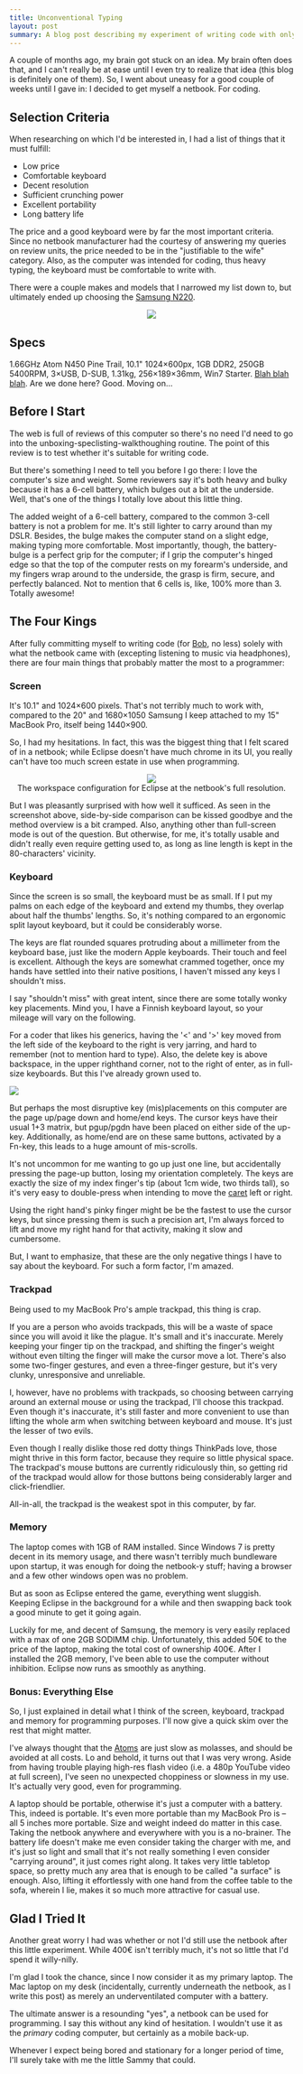 ```yaml
---
title: Unconventional Typing
layout: post
summary: A blog post describing my experiment of writing code with only a netbook at hand.
---
```


A couple of months ago, my brain got stuck on an idea. My brain often does that, and I can't really be at ease until I even try to realize that idea (this blog is definitely one of them). So, I went about uneasy for a good couple of weeks until I gave in: I decided to get myself a netbook. For coding.

## Selection Criteria

When researching on which I'd be interested in, I had a list of things that it must fulfill:

* Low price
* Comfortable keyboard
* Decent resolution
* Sufficient crunching power
* Excellent portability
* Long battery life

The price and a good keyboard were by far the most important criteria. Since no netbook manufacturer had the courtesy of answering my queries on review units, the price needed to be in the "justifiable to the wife" category. Also, as the computer was intended for coding, thus heavy typing, the keyboard must be comfortable to write with.

There were a couple makes and models that I narrowed my list down to, but ultimately ended up choosing the [Samsung N220](http://www.google.fi/search?q=samsung+n220).

<div style="text-align: center"><img src="/media/unconventional-typing/samsung_n200.jpg"/></div>

## Specs

1.66GHz Atom N450 Pine Trail, 10.1" 1024&times;600px, 1GB DDR2, 250GB 5400RPM, 3&times;USB, D-SUB, 1.31kg, 256&times;189&times;36mm, Win7 Starter. [Blah blah blah](http://www.youtube.com/results?search_query=samsung+n220+review). Are we done here? Good. Moving on&hellip;

## Before I Start

The web is full of reviews of this computer so there's no need I'd need to go into the unboxing-speclisting-walkthoughing routine. The point of this review is to test whether it's suitable for writing code.

But there's something I need to tell you before I go there: I love the computer's size and weight. Some reviewers say it's both heavy and bulky because it has a 6-cell battery, which bulges out a bit at the underside. Well, that's one of the things I totally love about this little thing.

The added weight of a 6-cell battery, compared to the common 3-cell battery is not a problem for me. It's still lighter to carry around than my DSLR. Besides, the bulge makes the computer stand on a slight edge, making typing more comfortable. Most importantly, though, the battery-bulge is a perfect grip for the computer; if I grip the computer's hinged edge so that the top of the computer rests on my forearm's underside, and my fingers wrap around to the underside, the grasp is firm, secure, and perfectly balanced. Not to mention that 6 cells is, like, 100% more than 3. Totally awesome!

## The Four Kings

After fully committing myself to writing code (for [Bob](http://wiki.github.com/wolfie/Bob/), no less) solely with what the netbook came with (excepting listening to music via headphones), there are four main things that probably matter the most to a programmer:

### Screen

It's 10.1" and 1024&times;600 pixels. That's not terribly much to work with, compared to the 20" and 1680&times;1050 Samsung I keep attached to my 15" MacBook Pro, itself being 1440&times;900.

So, I had my hesitations. In fact, this was the biggest thing that I felt scared of in a netbook; while Eclipse doesn't have much chrome in its UI, you really can't have too much screen estate in use when programming.

<div style="text-align:center"><img src="/media/unconventional-typing/netbook-eclipse.png"/>
<div class="caption">The workspace configuration for Eclipse at the netbook's full resolution.</div>
</div>

But I was pleasantly surprised with how well it sufficed. As seen in the screenshot above, side-by-side comparison can be kissed goodbye and the method overview is a bit cramped. Also, anything other than full-screen mode is out of the question. But otherwise, for me, it's totally usable and didn't really even require getting used to, as long as line length is kept in the 80-characters' vicinity.

### Keyboard

Since the screen is so small, the keyboard must be as small. If I put my palms on each edge of the keyboard and extend my thumbs, they overlap about half the thumbs' lengths. So, it's nothing compared to an ergonomic split layout keyboard, but it could be considerably worse.

The keys are flat rounded squares protruding about a millimeter from the keyboard base, just like the modern Apple keyboards. Their touch and feel is excellent. Although the keys are somewhat crammed together, once my hands have settled into their native positions, I haven't missed any keys I shouldn't miss.

I say "shouldn't miss" with great intent, since there are some totally wonky key placements. Mind you, I have a Finnish keyboard layout, so your mileage will vary on the following. 

For a coder that likes his generics, having the '<' and '>' key moved from the left side of the keyboard to the right is very jarring, and hard to remember (not to mention hard to type). Also, the delete key is above backspace, in the upper righthand corner, not to the right of enter, as in full-size keyboards. But this I've already grown used to.

<img class="right" src="/media/unconventional-typing/cursorkeys.jpg"/>

But perhaps the most disruptive key (mis)placements on this computer are the page up/page down and home/end keys. The cursor keys have their usual 1+3 matrix, but pgup/pgdn have been placed on either side of the up-key. Additionally, as home/end are on these same buttons, activated by a Fn-key, this leads to a huge amount of mis-scrolls. 

It's not uncommon for me wanting to go up just one line, but accidentally pressing the page-up button, losing my orientation completely. The keys are exactly the size of my index finger's tip (about 1cm wide, two thirds tall), so it's very easy to double-press when intending to move the [caret][caret] left or right.

[caret]: http://en.wikipedia.org/wiki/Cursor_(computers)

Using the right hand's pinky finger might be be the fastest to use the cursor keys, but since pressing them is such a precision art, I'm always forced to lift and move my right hand for that activity, making it slow and cumbersome. 

But, I want to emphasize, that these are the only negative things I have to say about the keyboard. For such a form factor, I'm amazed.

### Trackpad

Being used to my MacBook Pro's ample trackpad, this thing is crap. 

If you are a person who avoids trackpads, this will be a waste of space since you will avoid it like the plague. It's small and it's inaccurate. Merely keeping your finger tip on the trackpad, and shifting the finger's weight without even tilting the finger will make the cursor move a lot. There's also some two-finger gestures, and even a three-finger gesture, but it's very clunky, unresponsive and unreliable.

I, however, have no problems with trackpads, so choosing between carrying around an external mouse or using the trackpad, I'll choose this trackpad. Even though it's inaccurate, it's still faster and more convenient to use than lifting the whole arm when switching between keyboard and mouse. It's just the lesser of two evils.

Even though I really dislike those red dotty things ThinkPads love, those might thrive in this form factor, because they require so little physical space. The trackpad's mouse buttons are currently ridiculously thin, so getting rid of the trackpad would allow for those buttons being considerably larger and click-friendlier.

All-in-all, the trackpad is the weakest spot in this computer, by far.

### Memory

The laptop comes with 1GB of RAM installed. Since Windows 7 is pretty decent in its memory usage, and there wasn't terribly much bundleware upon startup, it was enough for doing the netbook-y stuff; having a browser and a few other windows open was no problem.

But as soon as Eclipse entered the game, everything went sluggish. Keeping Eclipse in the background for a while and then swapping back took a good  minute to get it going again.

Luckily for me, and decent of Samsung, the memory is very easily replaced with a max of one 2GB SODIMM chip. Unfortunately, this added 50&euro; to the price of the laptop, making the total cost of ownership 400&euro;. After I installed the 2GB memory, I've been able to use the computer without inhibition. Eclipse now runs as smoothly as anything.

### Bonus: Everything Else

So, I just explained in detail what I think of the screen, keyboard, trackpad and memory for programming purposes. I'll now give a quick skim over the rest that might matter.

I've always thought that the [Atoms](http://en.wikipedia.org/wiki/Intel_Atom) are just slow as molasses, and should be avoided at all costs. Lo and behold, it turns out that I was very wrong. Aside from having trouble playing high-res flash video (i.e. a 480p YouTube video at full screen), I've seen no unexpected choppiness or slowness in my use. It's actually very good, even for programming.

A laptop should be portable, otherwise it's just a computer with a battery. This, indeed is portable. It's even more portable than my MacBook Pro is &ndash; all 5 inches more portable. Size and weight indeed do matter in this case. Taking the netbook anywhere and everywhere with you is a no-brainer. The battery life doesn't make me even consider taking the charger with me, and it's just so light and small that it's not really something I even consider "carrying around", it just comes right along. It takes very little tabletop space, so pretty much any area that is enough to be called "a surface" is enough. Also, lifting it effortlessly with one hand from the coffee table to the sofa, wherein I lie, makes it so much more attractive for casual use.

## Glad I Tried It

Another great worry I had was whether or not I'd still use the netbook after this little experiment. While 400&euro; isn't terribly much, it's not so little that I'd spend it willy-nilly.

I'm glad I took the chance, since I now consider it as my primary laptop. The Mac laptop on my desk (incidentally, currently underneath the netbook, as I write this post) as merely an underventilated computer with a battery.

The ultimate answer is a resounding "yes", a netbook can be used for programming. I say this without any kind of hesitation. I wouldn't use it as the _primary_ coding computer, but certainly as a mobile back-up.

Whenever I expect being bored and stationary for a longer period of time, I'll surely take with me the little Sammy that could.
